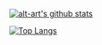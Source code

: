 [![alt-art's github stats](https://github-readme-stats.vercel.app/api?username=alt-art&count_private=true&show_icons=true&theme=dracula&disable_animations=true)](https://github.com/alt-art)

[![Top Langs](https://github-readme-stats.vercel.app/api/top-langs/?username=alt-art&theme=dracula)](https://github.com/anuraghazra/github-readme-stats)
<!--
**alt-art/alt-art** is a ✨ _special_ ✨ repository because its `README.md` (this file) appears on your GitHub profile.

Here are some ideas to get you started:

- 🔭 I’m currently working on ...
- 🌱 I’m currently learning ...
- 👯 I’m looking to collaborate on ...
- 🤔 I’m looking for help with ...
- 💬 Ask me about ...
- 📫 How to reach me: ...
- 😄 Pronouns: ...
- ⚡ Fun fact: ...
-->
